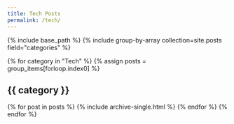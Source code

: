 ```yaml
---
title: Tech Posts
permalink: /tech/
---
```



{% include base_path %}
{% include group-by-array collection=site.posts field="categories" %}

{% for category in "Tech" %}
  {% assign posts = group_items[forloop.index0] %}
  <h2 id="{{ category | slugify }}" class="archive__subtitle">{{ category }}</h2>
  {% for post in posts %}
    {% include archive-single.html %}
  {% endfor %}
{% endfor %}